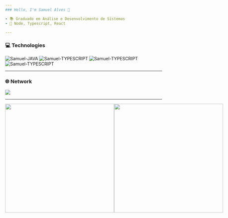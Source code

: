 ```yaml
---
### Hello, I'm Samuel Alves 👋

- 📚 Graduado em Análise e Desenvolvimento de Sistemas
- 🌱 Node, Typescript, React

---
```

### 💻 Technologies
<div style="display: inline_block">
  <img align="center" alt="Samuel-JAVA" src="https://img.shields.io/badge/Java-ED8B00?style=for-the-badge&logo=java&logoColor=white">
  <img align="center" alt="Samuel-TYPESCRIPT" src="https://img.shields.io/badge/node.js-6DA55F?style=for-the-badge&logo=node.js&logoColor=white">
  <img align="center" alt="Samuel-TYPESCRIPT" src="https://img.shields.io/badge/React-20232A?style=for-the-badge&logo=react&logoColor=61DAFB">
  <img align="center" alt="Samuel-TYPESCRIPT" src="https://img.shields.io/badge/express.js-%23404d59.svg?style=for-the-badge&logo=express&logoColor=%2361DAFB">
</div>


---
### 🌐 Network
<div> 
  <a href="https://www.linkedin.com/in/samuelalvesds/" target="_blank"><img src="https://img.shields.io/badge/-LinkedIn-%230077B5?style=for-the-badge&logo=linkedin&logoColor=white" target="_blank"></a> 
</div>

---
<div style="display: flex">
 <img width="350"  src="https://github-readme-stats.vercel.app/api?username=samuelalvesds&show_icons=true&theme=dark&include_all_commits=true&count_private=true"/>
 <img width="350"  src="https://github-readme-stats.vercel.app/api/top-langs/?username=samuelalvesds&layout=compact&langs_count=7&theme=dark"/>
</div>
  
<br>
